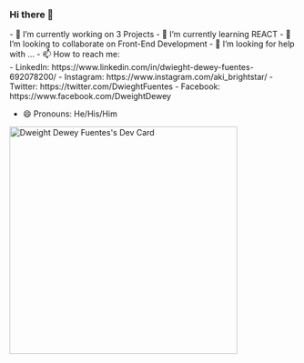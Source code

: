 ### Hi there 👋
<link href="https://cdn.jsdelivr.net/npm/bootstrap@5.3.2/dist/css/bootstrap.min.css" rel="stylesheet" integrity="sha384-T3c6CoIi6uLrA9TneNEoa7RxnatzjcDSCmG1MXxSR1GAsXEV/Dwwykc2MPK8M2HN" crossorigin="anonymous">
- 🔭 I’m currently working on 3 Projects
- 🌱 I’m currently learning REACT
- 👯 I’m looking to collaborate on Front-End Development
- 🤔 I’m looking for help with ...
- 📫 How to reach me: <br>
- LinkedIn: https://www.linkedin.com/in/dwieght-dewey-fuentes-692078200/
- Instagram: https://www.instagram.com/aki_brightstar/
- Twitter: https://twitter.com/DwieghtFuentes
- Facebook: https://www.facebook.com/DweightDewey

- 😄 Pronouns: He/His/Him

<section class="d-flex justify-content-center">
  <a href="https://app.daily.dev/dweightfuentes"><img src="https://api.daily.dev/devcards/4d2348f8dec942d9b0de456de82bce6f.png?r=cqs" width="400" alt="Dweight Dewey Fuentes's Dev Card"/></a>
</section>

